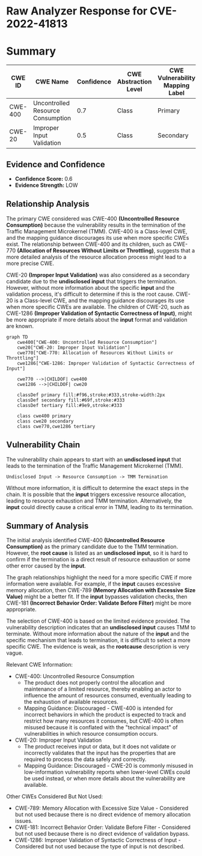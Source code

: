 # Raw Analyzer Response for CVE-2022-41813

# Summary
| CWE ID | CWE Name | Confidence | CWE Abstraction Level | CWE Vulnerability Mapping Label | CWE-Vulnerability Mapping Notes |
|---|---|---|---|---|---|
| CWE-400 | Uncontrolled Resource Consumption | 0.7 | Class | Primary | Discouraged |
| CWE-20 | Improper Input Validation | 0.5 | Class | Secondary | Discouraged |

## Evidence and Confidence

*   **Confidence Score:** 0.6
*   **Evidence Strength:** LOW

## Relationship Analysis
The primary CWE considered was CWE-400 **(Uncontrolled Resource Consumption)** because the vulnerability results in the termination of the Traffic Management Microkernel (TMM). CWE-400 is a Class-level CWE, and the mapping guidance discourages its use when more specific CWEs exist. The relationship between CWE-400 and its children, such as CWE-770 **(Allocation of Resources Without Limits or Throttling)**, suggests that a more detailed analysis of the resource allocation process might lead to a more precise CWE.

CWE-20 **(Improper Input Validation)** was also considered as a secondary candidate due to the **undisclosed input** that triggers the termination. However, without more information about the specific **input** and the validation process, it's difficult to determine if this is the root cause. CWE-20 is a Class-level CWE, and the mapping guidance discourages its use when more specific CWEs are available. The children of CWE-20, such as CWE-1286 **(Improper Validation of Syntactic Correctness of Input)**, might be more appropriate if more details about the **input** format and validation are known.

```mermaid
graph TD
    cwe400["CWE-400: Uncontrolled Resource Consumption"]
    cwe20["CWE-20: Improper Input Validation"]
    cwe770["CWE-770: Allocation of Resources Without Limits or Throttling"]
    cwe1286["CWE-1286: Improper Validation of Syntactic Correctness of Input"]

    cwe770 -->|CHILDOF| cwe400
    cwe1286 -->|CHILDOF| cwe20

    classDef primary fill:#f96,stroke:#333,stroke-width:2px
    classDef secondary fill:#69f,stroke:#333
    classDef tertiary fill:#9e9,stroke:#333

    class cwe400 primary
    class cwe20 secondary
    class cwe770,cwe1286 tertiary
```

## Vulnerability Chain
The vulnerability chain appears to start with an **undisclosed input** that leads to the termination of the Traffic Management Microkernel (TMM).

`Undisclosed Input -> Resource Consumption -> TMM Termination`

Without more information, it is difficult to determine the exact steps in the chain. It is possible that the **input** triggers excessive resource allocation, leading to resource exhaustion and TMM termination. Alternatively, the **input** could directly cause a critical error in TMM, leading to its termination.

## Summary of Analysis
The initial analysis identified CWE-400 **(Uncontrolled Resource Consumption)** as the primary candidate due to the TMM termination. However, the **root cause** is listed as an **undisclosed input**, so it is hard to confirm if the termination is a direct result of resource exhaustion or some other error caused by the **input**.

The graph relationships highlight the need for a more specific CWE if more information were available. For example, if the **input** causes excessive memory allocation, then CWE-789 **(Memory Allocation with Excessive Size Value)** might be a better fit. If the **input** bypasses validation checks, then CWE-181 **(Incorrect Behavior Order: Validate Before Filter)** might be more appropriate.

The selection of CWE-400 is based on the limited evidence provided. The vulnerability description indicates that an **undisclosed input** causes TMM to terminate. Without more information about the nature of the **input** and the specific mechanism that leads to termination, it is difficult to select a more specific CWE. The evidence is weak, as the **rootcause** description is very vague.

Relevant CWE Information:
- CWE-400: Uncontrolled Resource Consumption
  - The product does not properly control the allocation and maintenance of a limited resource, thereby enabling an actor to influence the amount of resources consumed, eventually leading to the exhaustion of available resources.
  - Mapping Guidance: Discouraged - CWE-400 is intended for incorrect behaviors in which the product is expected to track and restrict how many resources it consumes, but CWE-400 is often misused because it is conflated with the "technical impact" of vulnerabilities in which resource consumption occurs.
- CWE-20: Improper Input Validation
  - The product receives input or data, but it does not validate or incorrectly validates that the input has the properties that are required to process the data safely and correctly.
  - Mapping Guidance: Discouraged - CWE-20 is commonly misused in low-information vulnerability reports when lower-level CWEs could be used instead, or when more details about the vulnerability are available.

Other CWEs Considered But Not Used:
- CWE-789: Memory Allocation with Excessive Size Value - Considered but not used because there is no direct evidence of memory allocation issues.
- CWE-181: Incorrect Behavior Order: Validate Before Filter - Considered but not used because there is no direct evidence of validation bypass.
- CWE-1286: Improper Validation of Syntactic Correctness of Input - Considered but not used because the type of input is not described.